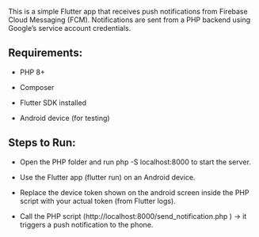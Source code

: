 This is a simple Flutter app that receives push notifications from Firebase Cloud Messaging (FCM). Notifications are sent from a PHP backend using Google’s service account credentials.

<h2>Requirements:</h2>

- PHP 8+

- Composer

- Flutter SDK installed

- Android device (for testing)

<h2>Steps to Run:</h2>

- Open the PHP folder and run php -S localhost:8000 to start the server.

- Use the Flutter app (flutter run) on an Android device.

- Replace the device token shown on the android screen inside the PHP script with your actual token (from Flutter logs).

- Call the PHP script (http://localhost:8000/send_notification.php
) → it triggers a push notification to the phone.
